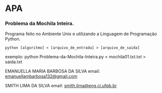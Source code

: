 ﻿# APA 
### Problema da Mochila Inteira.

Programa feito no Ambiente Unix e utilizando a Linguagem de Programação Python. 

```
python [algoritmo] < [arquivo_de_entrada] > [arquivo_de_saida]
```
exemplo: python Problema-da-Mochila-Inteira.py < mochila01.txt.txt > saida.txt 

EMANUELLA MARIA BARBOSA DA SILVA
email: [emanuellambarbosa132@gmail.com](emanuellambarbosa132@gmail.com)

SMITH LIMA DA SILVA 
email: [smith.lima@eng.ci.ufpb.br](smith.lima@eng.ci.ufpb.br)
